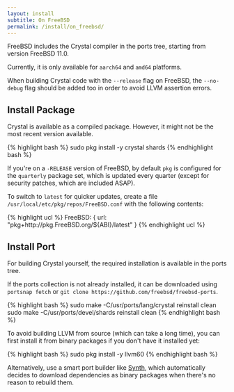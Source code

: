 ```yaml
---
layout: install
subtitle: On FreeBSD
permalink: /install/on_freebsd/
---
```


FreeBSD includes the Crystal compiler in the ports tree, starting from version FreeBSD 11.0.

Currently, it is only available for `aarch64` and `amd64` platforms.

When building Crystal code with the `--release` flag on FreeBSD, the `--no-debug` flag should be added too in order to avoid LLVM assertion errors.

## Install Package

Crystal is available as a compiled package. However, it might not be the most recent version available.


<div class="code_section">
{% highlight bash %}
sudo pkg install -y crystal shards
{% endhighlight bash %}
</div>

If you're on a `-RELEASE` version of FreeBSD, by default `pkg` is configured for the `quarterly` package set, which is updated every quarter (except for security patches, which are included ASAP).

To switch to `latest` for quicker updates, create a file `/usr/local/etc/pkg/repos/FreeBSD.conf` with the following contents:


<div class="code_section">
{% highlight ucl %}
FreeBSD: {
  url: "pkg+http://pkg.FreeBSD.org/${ABI}/latest"
}
{% endhighlight ucl %}
</div>

## Install Port

For building Crystal yourself, the required installation is available in the ports tree.

If the ports collection is not already installed, it can be downloaded using `portsnap fetch` or `git clone https://github.com/freebsd/freebsd-ports`.

<div class="code_section">
{% highlight bash %}
sudo make -C/usr/ports/lang/crystal reinstall clean
sudo make -C/usr/ports/devel/shards reinstall clean
{% endhighlight bash %}
</div>

To avoid building LLVM from source (which can take a long time), you can first install it from binary packages if you don't have it installed yet:

<div class="code_section">
{% highlight bash %}
sudo pkg install -y llvm60
{% endhighlight bash %}
</div>

Alternatively, use a smart port builder like [Synth](https://github.com/jrmarino/synth), which automatically decides to download dependencies as binary packages when there's no reason to rebuild them.

